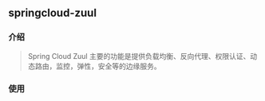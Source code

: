 ## springcloud-zuul

### 介绍

> Spring Cloud Zuul 主要的功能是提供负载均衡、反向代理、权限认证、动态路由，监控，弹性，安全等的边缘服务。


### 使用

